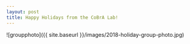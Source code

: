 ```yaml
---
layout: post
title: Happy Holidays from the CoBrA Lab!
---
```

![groupphoto]({{ site.baseurl }}/images/2018-holiday-group-photo.jpg)
